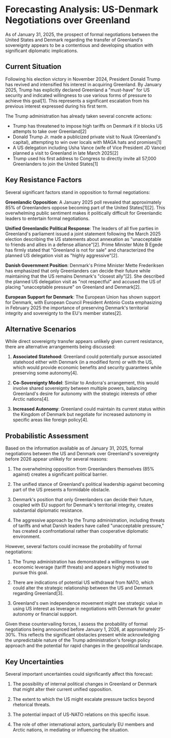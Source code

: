 # Forecasting Analysis: US-Denmark Negotiations over Greenland

As of January 31, 2025, the prospect of formal negotiations between the United States and Denmark regarding the transfer of Greenland's sovereignty appears to be a contentious and developing situation with significant diplomatic implications.

## Current Situation

Following his election victory in November 2024, President Donald Trump has revived and intensified his interest in acquiring Greenland. By January 2025, Trump has explicitly declared Greenland a "must-have" for US security and indicated willingness to use various forms of pressure to achieve this goal[1]. This represents a significant escalation from his previous interest expressed during his first term.

The Trump administration has already taken several concrete actions:
- Trump has threatened to impose high tariffs on Denmark if it blocks US attempts to take over Greenland[2]
- Donald Trump Jr. made a publicized private visit to Nuuk (Greenland's capital), attempting to win over locals with MAGA hats and promises[1]
- A US delegation including Usha Vance (wife of Vice President JD Vance) planned a visit to Greenland in late March 2025[2]
- Trump used his first address to Congress to directly invite all 57,000 Greenlanders to join the United States[1]

## Key Resistance Factors

Several significant factors stand in opposition to formal negotiations:

**Greenlandic Opposition**: A January 2025 poll revealed that approximately 85% of Greenlanders oppose becoming part of the United States[1][2]. This overwhelming public sentiment makes it politically difficult for Greenlandic leaders to entertain formal negotiations.

**Unified Greenlandic Political Response**: The leaders of all five parties in Greenland's parliament issued a joint statement following the March 2025 election describing the US statements about annexation as "unacceptable to friends and allies in a defense alliance"[2]. Prime Minister Múte B Egede has firmly stated that "Greenland is not for sale" and characterized the planned US delegation visit as "highly aggressive"[2].

**Danish Government Position**: Denmark's Prime Minister Mette Frederiksen has emphasized that only Greenlanders can decide their future while maintaining that the US remains Denmark's "closest ally"[2]. She described the planned US delegation visit as "not respectful" and accused the US of placing "unacceptable pressure" on Greenland and Denmark[2].

**European Support for Denmark**: The European Union has shown support for Denmark, with European Council President António Costa emphasizing in February 2025 the importance of preserving Denmark's territorial integrity and sovereignty to the EU's member states[2].

## Alternative Scenarios

While direct sovereignty transfer appears unlikely given current resistance, there are alternative arrangements being discussed:

1. **Associated Statehood**: Greenland could potentially pursue associated statehood either with Denmark (in a modified form) or with the US, which would provide economic benefits and security guarantees while preserving some autonomy[4].

2. **Co-Sovereignty Model**: Similar to Andorra's arrangement, this would involve shared sovereignty between multiple powers, balancing Greenland's desire for autonomy with the strategic interests of other Arctic nations[4].

3. **Increased Autonomy**: Greenland could maintain its current status within the Kingdom of Denmark but negotiate for increased autonomy in specific areas like foreign policy[4].

## Probabilistic Assessment

Based on the information available as of January 31, 2025, formal negotiations between the US and Denmark over Greenland's sovereignty before 2026 appear unlikely for several reasons:

1. The overwhelming opposition from Greenlanders themselves (85% against) creates a significant political barrier.

2. The unified stance of Greenland's political leadership against becoming part of the US presents a formidable obstacle.

3. Denmark's position that only Greenlanders can decide their future, coupled with EU support for Denmark's territorial integrity, creates substantial diplomatic resistance.

4. The aggressive approach by the Trump administration, including threats of tariffs and what Danish leaders have called "unacceptable pressure," has created a confrontational rather than cooperative diplomatic environment.

However, several factors could increase the probability of formal negotiations:

1. The Trump administration has demonstrated a willingness to use economic leverage (tariff threats) and appears highly motivated to pursue this goal.

2. There are indications of potential US withdrawal from NATO, which could alter the strategic relationship between the US and Denmark regarding Greenland[3].

3. Greenland's own independence movement might see strategic value in using US interest as leverage in negotiations with Denmark for greater autonomy or financial support.

Given these countervailing forces, I assess the probability of formal negotiations being announced before January 1, 2026, at approximately 25-30%. This reflects the significant obstacles present while acknowledging the unpredictable nature of the Trump administration's foreign policy approach and the potential for rapid changes in the geopolitical landscape.

## Key Uncertainties

Several important uncertainties could significantly affect this forecast:

1. The possibility of internal political changes in Greenland or Denmark that might alter their current unified opposition.

2. The extent to which the US might escalate pressure tactics beyond rhetorical threats.

3. The potential impact of US-NATO relations on this specific issue.

4. The role of other international actors, particularly EU members and Arctic nations, in mediating or influencing the situation.